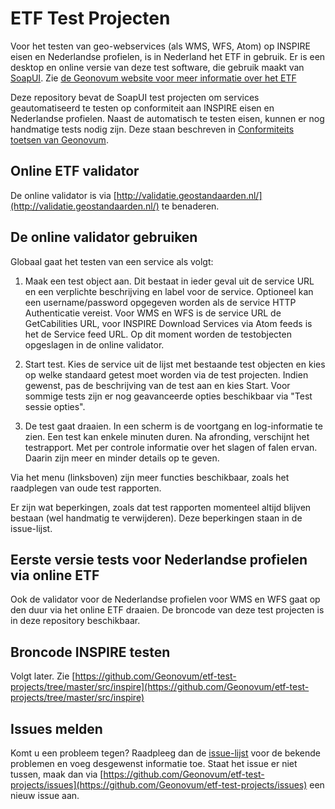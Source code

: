 # ETF Test Projecten
Voor het testen van geo-webservices (als WMS, WFS, Atom) op INSPIRE eisen en Nederlandse profielen, is in Nederland het ETF in gebruik. Er is een desktop en online versie van deze test software, die gebruik maakt van [SoapUI](http://www.soapui.org/). Zie [de Geonovum website voor meer informatie over het ETF](http://www.geonovum.nl/validator-inspire-view-en-downloadservices)

Deze repository bevat de SoapUI test projecten om services geautomatiseerd te testen op conformiteit aan INSPIRE eisen en Nederlandse profielen. Naast de automatisch te testen eisen, kunnen er nog handmatige tests nodig zijn. Deze staan beschreven in [Conformiteits toetsen van Geonovum](http://www.geonovum.nl/wegwijzer/validatie).

## Online ETF validator
De online validator is via [http://validatie.geostandaarden.nl/](http://validatie.geostandaarden.nl/) te benaderen.

## De online validator gebruiken
Globaal gaat het testen van een service als volgt:

1) Maak een test object aan. Dit bestaat in ieder geval uit de service URL en een verplichte beschrijving en label voor de service. Optioneel kan een username/password opgegeven worden als de service HTTP Authenticatie vereist. Voor WMS en WFS is de service URL de GetCabilities URL, voor INSPIRE Download Services via Atom feeds is het de Service feed URL. Op dit moment worden de testobjecten opgeslagen in de online validator.

2) Start test. Kies de service uit de lijst met bestaande test objecten en kies op welke standaard getest moet worden via de test projecten. Indien gewenst, pas de beschrijving van de test aan en kies Start. Voor sommige tests zijn er nog geavanceerde opties beschikbaar via "Test sessie opties".

3) De test gaat draaien. In een scherm is de voortgang en log-informatie te zien. Een test kan enkele minuten duren. Na afronding, verschijnt het testrapport. Met per controle informatie over het slagen of falen ervan. Daarin zijn meer en minder details op te geven.

Via het menu (linksboven) zijn meer functies beschikbaar, zoals het raadplegen van oude test rapporten.

Er zijn wat beperkingen, zoals dat test rapporten momenteel altijd blijven bestaan (wel handmatig te verwijderen). Deze beperkingen staan in de issue-lijst.

## Eerste versie tests voor Nederlandse profielen via online ETF
Ook de validator voor de Nederlandse profielen voor WMS en WFS gaat op den duur via het online ETF draaien. De broncode van deze test projecten is in deze repository beschikbaar.

## Broncode INSPIRE testen
Volgt later. Zie [https://github.com/Geonovum/etf-test-projects/tree/master/src/inspire](https://github.com/Geonovum/etf-test-projects/tree/master/src/inspire)

## Issues melden
Komt u een probleem tegen? Raadpleeg dan de [issue-lijst](https://github.com/Geonovum/etf-test-projects/issues) voor de bekende problemen en voeg desgewenst informatie toe. Staat het issue er niet tussen, maak dan via [https://github.com/Geonovum/etf-test-projects/issues](https://github.com/Geonovum/etf-test-projects/issues) een nieuw issue aan.
